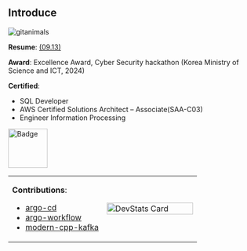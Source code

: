 ## Introduce

<img src="https://render.gitanimals.org/lines/downfa11?pet-id=753868552810631596" alt="gitanimals" style="width=auto; height=160%;"/>

<br>

**Resume**: [(09.13)](https://drive.google.com/file/d/1npFXC7G7ZPOw-rlx5pMInj8w4gX-yGNz)

**Award**: Excellence Award, Cyber Security hackathon (Korea Ministry of Science and ICT, 2024)

**Certified**: 
  - SQL Developer
  - AWS Certified Solutions Architect – Associate(SAA-C03)
  - Engineer Information Processing

<img src="https://images.credly.com/size/220x220/images/0e284c3f-5164-4b21-8660-0d84737941bc/image.png" width="80" height="80" alt="Badge"/>


<table>
<tr>
<td width="50%">

**Contributions**:
- [argo-cd](https://github.com/argoproj/argo-cd/issues?q=is%3Aissue%20is%3Apr%20author%3Adownfa11)
- [argo-workflow](https://github.com/argoproj/argo-workflows/pulls?q=is%3Apr+author%3Adownfa11)
- [modern-cpp-kafka](https://github.com/morganstanley/modern-cpp-kafka/pulls?q=is%3Apr+author%3Adownfa11)

</td>
<td width="50%">

<img src="https://devstats.me/?username=downfa11" alt="DevStats Card" width="100%">

</td>
</tr>
</table>

<br>
